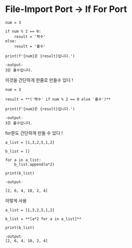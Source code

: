 # File-Import Port → If For Port

```
num = 3

if num % 2 == 0:
    result = '짝수'
else:
    result = '홀수'

print(f'{num}은 {result}입니다.')

-output-
3은 홀수입니다.
```

이것을 간단하게 한줄로 만들수 있다 !

```
num = 3

result = **('짝수' if num % 2 == 0 else '홀수')**

print(f'{num}은 {result}입니다.')

-output-
3은 홀수입니다.
```

for문도 간단하게 만들 수 있다 !

```
a_list = [1,3,2,5,1,2]

b_list = []

for a in a_list:
    b_list.append(a*2)

print(b_list)

-output-

[2, 6, 4, 10, 2, 4]
```

이렇게 사용 

```
a_list = [1,3,2,5,1,2]

b_list = **[a*2 for a in a_list]**

print(b_list)

-output-
[2, 6, 4, 10, 2, 4]
```